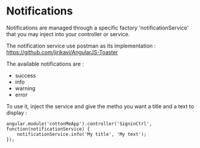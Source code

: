 # Notifications

Notifications are managed through a specific factory 'notificationService' that you may inject into your controller or service.

The notification service use postman as its implementation : https://github.com/jirikavi/AngularJS-Toaster

The available notifications are :

- success
- info
- warning
- error

To use it, inject the service and give the metho you want a title and a text to display :

	angular.module('cottonMeApp').controller('SigninCtrl', function(notificationService) {
		notificationService.info('My title', 'My text');
	});
